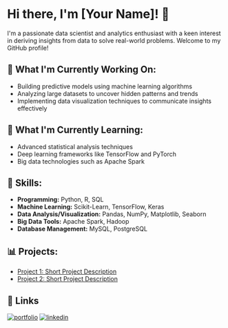 # Hi there, I'm [Your Name]! 👋

I'm a passionate data scientist and analytics enthusiast with a keen interest in deriving insights from data to solve real-world problems. Welcome to my GitHub profile!

## 🔭 What I'm Currently Working On:

- Building predictive models using machine learning algorithms
- Analyzing large datasets to uncover hidden patterns and trends
- Implementing data visualization techniques to communicate insights effectively

## 🌱 What I'm Currently Learning:

- Advanced statistical analysis techniques
- Deep learning frameworks like TensorFlow and PyTorch
- Big data technologies such as Apache Spark

## 💼 Skills:

- **Programming:** Python, R, SQL
- **Machine Learning:** Scikit-Learn, TensorFlow, Keras
- **Data Analysis/Visualization:** Pandas, NumPy, Matplotlib, Seaborn
- **Big Data Tools:** Apache Spark, Hadoop
- **Database Management:** MySQL, PostgreSQL

## 📊 Projects:

- [Project 1: Short Project Description](https://github.com/navajis07/Unicorn_company_data_analysis_dashboard_powerbi)
- [Project 2: Short Project Description](https://github.com/navajis07/IPL-win-probability-prediction-model)

## 🔗 Links
[![portfolio](https://img.shields.io/badge/my_portfolio-000?style=for-the-badge&logo=ko-fi&logoColor=white)](https://www.datascienceportfol.io/navajis_portfolio)
[![linkedin](https://img.shields.io/badge/linkedin-0A66C2?style=for-the-badge&logo=linkedin&logoColor=white)](https://www.linkedin.com/in/navajis-khan-92a369249?utm_source=share&utm_campaign=share_via&utm_content=profile&utm_medium=android_app )

